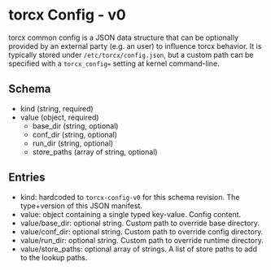 # torcx Config - v0

torcx common config is a JSON data structure that can be optionally provided by an external party (e.g. an user) to influence torcx behavior.
It is typically stored under `/etc/torcx/config.json`, but a custom path can be specified with a `torcx_config=` setting at kernel command-line.

## Schema

- kind (string, required)
- value (object, required)
  - base_dir (string, optional)
  - conf_dir (string, optional)
  - run_dir (string, optional)
  - store_paths (array of string, optional)

## Entries

- kind: hardcoded to `torcx-config-v0` for this schema revision.
  The type+version of this JSON manifest.
- value: object containing a single typed key-value.
  Config content.
- value/base_dir: optional string.
  Custom path to override base directory.
- value/conf_dir: optional string.
  Custom path to override config directory.
- value/run_dir: optional string.
  Custom path to override runtime directory.
- value/store_paths: optional array of strings.
  A list of store paths to add to the lookup paths.

